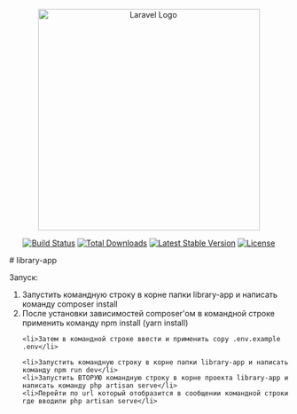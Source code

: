 <p align="center"><a href="https://laravel.com" target="_blank"><img src="https://raw.githubusercontent.com/laravel/art/master/logo-lockup/5%20SVG/2%20CMYK/1%20Full%20Color/laravel-logolockup-cmyk-red.svg" width="400" alt="Laravel Logo"></a></p>

<p align="center">
<a href="https://github.com/laravel/framework/actions"><img src="https://github.com/laravel/framework/workflows/tests/badge.svg" alt="Build Status"></a>
<a href="https://packagist.org/packages/laravel/framework"><img src="https://img.shields.io/packagist/dt/laravel/framework" alt="Total Downloads"></a>
<a href="https://packagist.org/packages/laravel/framework"><img src="https://img.shields.io/packagist/v/laravel/framework" alt="Latest Stable Version"></a>
<a href="https://packagist.org/packages/laravel/framework"><img src="https://img.shields.io/packagist/l/laravel/framework" alt="License"></a>
</p>
# library-app


Запуск:
<ol>
    <li>Запустить командную строку в корне папки library-app и написать команду composer install</li>
    <li>После установки зависимостей composer'ом в командной строке применить команду npm install (yarn install)</li>
    
    <li>Затем в командной строке ввести и применить copy .env.example .env</li>

    <li>Запустить командную строку в корне папки library-app и написать команду npm run dev</li>
    <li>Запустить ВТОРУЮ командную строку в корне проекта library-app и написать команду php artisan serve</li>
    <li>Перейти по url который отобразится в сообщении командной строки где вводили php artisan serve</li>
</ol>

